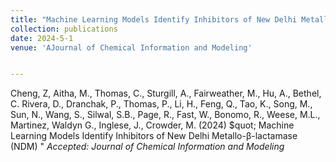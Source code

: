```yaml
---
title: "Machine Learning Models Identify Inhibitors of New Delhi Metallo-β-lactamase (NDM)"
collection: publications
date: 2024-5-1
venue: 'AJournal of Chemical Information and Modeling'


---
```

Cheng, Z, Aitha, M., Thomas, C., Sturgill, A., Fairweather, M., Hu, A., Bethel, C. Rivera, D., Dranchak, P., Thomas, P., Li, H., Feng, Q., Tao, K., Song, M., Sun, N., Wang, S., Silwal, S.B., Page, R., Fast, W., Bonomo, R., Weese, M.L., Martinez, Waldyn G., Inglese, J., Crowder, M. (2024) $quot; Machine Learning Models Identify Inhibitors of New Delhi Metallo-β-lactamase (NDM) &quot; <i>Accepted: Journal of Chemical Information and Modeling<i>

